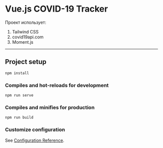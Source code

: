 # Vue.js COVID-19 Tracker

Проект использует:
1. Tailwind CSS
2. covid19api.com
3. Moment.js



---

## Project setup
```
npm install
```

### Compiles and hot-reloads for development
```
npm run serve
```

### Compiles and minifies for production
```
npm run build
```

### Customize configuration
See [Configuration Reference](https://cli.vuejs.org/config/).
